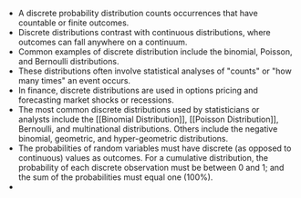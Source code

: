 - A discrete probability distribution counts occurrences that have countable or finite outcomes.
- Discrete distributions contrast with continuous distributions, where outcomes can fall anywhere on a continuum.
- Common examples of discrete distribution include the binomial, Poisson, and Bernoulli distributions.
- These distributions often involve statistical analyses of "counts" or "how many times" an event occurs.
- In finance, discrete distributions are used in options pricing and forecasting market shocks or recessions.
- The most common discrete distributions used by statisticians or analysts include the [[Binomial Distribution]], [[Poisson Distribution]], Bernoulli, and multinational distributions. Others include the negative binomial, geometric, and hyper-geometric distributions.
- The probabilities of random variables must have discrete (as opposed to continuous) values as outcomes. For a cumulative distribution, the probability of each discrete observation must be between 0 and​ 1; and the sum of the probabilities must equal one (100%).
- 